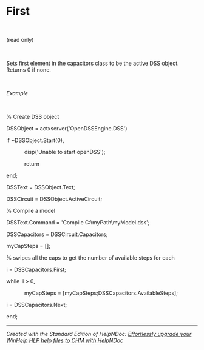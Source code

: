 # First

&nbsp;

(read only)

&nbsp;

Sets first element in the capacitors class to be the active DSS object. Returns 0 if none.

&nbsp;

*Example*

&nbsp;

% Create DSS object

DSSObject = actxserver('OpenDSSEngine.DSS')

if ~DSSObject.Start(0),

&nbsp; &nbsp; &nbsp; &nbsp; &nbsp; &nbsp; disp('Unable to start openDSS');

&nbsp; &nbsp; &nbsp; &nbsp; &nbsp; &nbsp; return

end;

DSSText = DSSObject.Text;

DSSCircuit = DSSObject.ActiveCircuit;

% Compile a model &nbsp; &nbsp;

DSSText.Command = 'Compile C:\\myPath\\myModel.dss';

DSSCapacitors = DSSCircuit.Capacitors;

myCapSteps = \[\];

% swipes all the caps to get the number of available steps for each

i = DSSCapacitors.First;

while&nbsp; i \> 0,

&nbsp; &nbsp; &nbsp; &nbsp; &nbsp; &nbsp; myCapSteps = \[myCapSteps;DSSCapacitors.AvailableSteps\];

i = DSSCapacitors.Next;

end;

***
_Created with the Standard Edition of HelpNDoc: [Effortlessly upgrade your WinHelp HLP help files to CHM with HelpNDoc](<https://www.helpndoc.com/step-by-step-guides/how-to-convert-a-hlp-winhelp-help-file-to-a-chm-html-help-help-file/>)_

